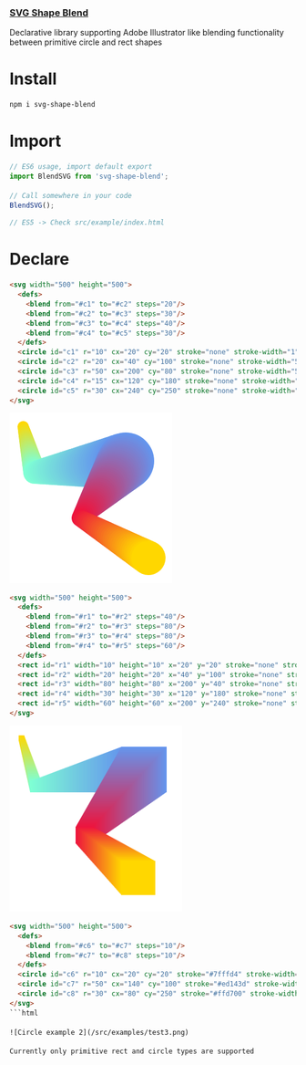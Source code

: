 ### [SVG Shape Blend](https://www.npmjs.com/package/svg-shape-blend)

Declarative library supporting Adobe Illustrator like blending functionality between primitive circle and rect shapes

# Install
```bash
npm i svg-shape-blend
```

# Import 
```javascript
// ES6 usage, import default export
import BlendSVG from 'svg-shape-blend';

// Call somewhere in your code
BlendSVG();
```

```javascript
// ES5 -> Check src/example/index.html
```

# Declare

```html
<svg width="500" height="500">
  <defs>
    <blend from="#c1" to="#c2" steps="20"/>
    <blend from="#c2" to="#c3" steps="30"/>
    <blend from="#c3" to="#c4" steps="40"/>
    <blend from="#c4" to="#c5" steps="30"/>
  </defs>
  <circle id="c1" r="10" cx="20" cy="20" stroke="none" stroke-width="1" fill="#ffd700"></circle>
  <circle id="c2" r="20" cx="40" cy="100" stroke="none" stroke-width="5" fill="#7fffd4"></circle>
  <circle id="c3" r="50" cx="200" cy="80" stroke="none" stroke-width="5" fill="#6495ed"></circle>
  <circle id="c4" r="15" cx="120" cy="180" stroke="none" stroke-width="5" fill="#ed143d"></circle>
  <circle id="c5" r="30" cx="240" cy="250" stroke="none" stroke-width="5" fill="#ffd700"></circle>
</svg>
```

![Circle example](/src/examples/test1.png)


```html
<svg width="500" height="500">
  <defs>
    <blend from="#r1" to="#r2" steps="40"/>
    <blend from="#r2" to="#r3" steps="80"/>
    <blend from="#r3" to="#r4" steps="80"/>
    <blend from="#r4" to="#r5" steps="60"/>
  </defs>
  <rect id="r1" width="10" height="10" x="20" y="20" stroke="none" stroke-width="1" fill="#ffd700"></rect>
  <rect id="r2" width="20" height="20" x="40" y="100" stroke="none" stroke-width="5" fill="#7fffd4"></rect>
  <rect id="r3" width="80" height="80" x="200" y="40" stroke="none" stroke-width="5" fill="#6495ed"></rect>
  <rect id="r4" width="30" height="30" x="120" y="180" stroke="none" stroke-width="5" fill="#ed143d"></rect>
  <rect id="r5" width="60" height="60" x="200" y="240" stroke="none" stroke-width="5" fill="#ffd700"></rect>
</svg>
```

![Rect example](/src/examples/test2.png)


```html
<svg width="500" height="500">
  <defs>
    <blend from="#c6" to="#c7" steps="10"/>
    <blend from="#c7" to="#c8" steps="10"/>
  </defs>
  <circle id="c6" r="10" cx="20" cy="20" stroke="#7fffd4" stroke-width="3" fill="#ffffff"></circle>
  <circle id="c7" r="50" cx="140" cy="100" stroke="#ed143d" stroke-width="5" fill="#ffffff"></circle>
  <circle id="c8" r="30" cx="80" cy="250" stroke="#ffd700" stroke-width="2" fill="#ffffff"></circle>
</svg>
```html

![Circle example 2](/src/examples/test3.png)

Currently only primitive rect and circle types are supported